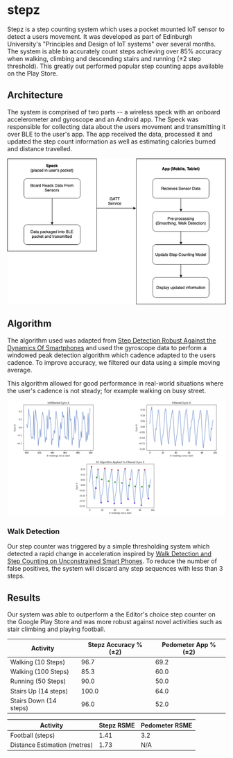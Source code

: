 # stepz

Stepz is a step counting system which uses a pocket mounted IoT sensor to detect a users movement. It was developed as part of Edinburgh University's "Principles and Design of IoT systems" over several months. The system is able to accurately count steps achieving over 85% accuracy when walking, climbing and descending stairs and running (±2 step threshold). This greatly out performed popular step counting apps available on the Play Store.

## Architecture

The system is comprised of two parts -- a wireless speck with an onboard accelerometer and gyroscope and an Android app. The Speck was responsible for collecting data about the users movement and transmitting it over BLE to the user's app. The app received the data, processed it and updated the step count information as well as estimating calories burned and distance travelled.

!["Diagram of the data flow in the system"](docs/systemarchitecture.png)

## Algorithm

The algorithm used was adapted from [Step Detection Robust Against the Dynamics Of Smartphones](https://pubmed.ncbi.nlm.nih.gov/26516857/) and used the gyroscope data to perform a windowed peak detection algorithm which cadence adapted to the users cadence. To improve accuracy, we filtered our data using a simple moving average.

This algorithm allowed for good performance in real-world situations where the user's cadence is not steady; for example walking on busy street. 

!["Graphs showing a reduction in noise and peak detection on gyroscope data"](docs/pipeline.png)

### Walk Detection
Our step counter was triggered by a simple thresholding system which detected a rapid change in acceleration inspired by [Walk Detection and Step Counting on Unconstrained Smart Phones](https://www.researchgate.net/publication/262321404_Walk_detection_and_step_counting_on_unconstrained_smartphones). To reduce the number of false positives, the system will discard any step sequences with less than 3 steps. 


## Results

Our system was able to outperform a the Editor's choice step counter on the Google Play Store and was more robust against novel activities such as stair climbing and playing football.

| Activity               | Stepz Accuracy % (±2) | Pedometer App % (±2) |
|------------------------|-----------------------|----------------------|
| Walking (10 Steps)     | 96.7                  | 69.2                 |
| Walking (100 Steps)    | 85.3                  | 60.0                 |
| Running (50 Steps)     | 90.0                  | 50.0                 |
| Stairs Up (14 steps)   | 100.0                 | 64.0                 |
| Stairs Down (14 steps) | 96.0                  | 52.0                 |

| Activity                     | Stepz RSME | Pedometer RSME |
|------------------------------|------------|----------------|
| Football (steps)             | 1.41       | 3.2            |
| Distance Estimation (metres) | 1.73       | N/A            |